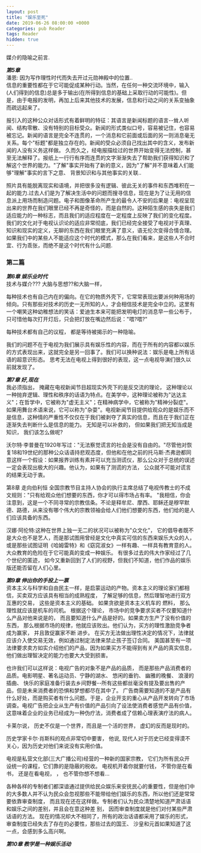 ```yaml
---
layout: post
title: "娱乐至死"
date: 2019-06-26 08:00:00 +0000
categories: pub Reader
tags: Reader
hidden: true
--- 
```

媒介的隐喻之前言. 



***第5章***  
潘恩: 因为写作理性时代而失去开过元勋神殿中的位置..  
 信息的重要性都在于它可能促成某种⾏动。当然，在任何⼀种交流环境中，输⼊(⼈们得到的信息)总是多于输出(在所得到信息的基础上采取⾏动的可能性)。但是，由于电报的发明，再加上后来其他技术的发展，信息和⾏动之间的关系变抽象⽽疏远起来了。  

 报引⼊的这种公众对话形式有着鲜明的特征：其语⾔是新闻标题的语⾔--耸⼈听闻、结构零散、没有特别的⽬标受众。新闻的形式类似⼝号，容易被记住，也容易被忘记。新闻的语⾔是完全不连贯的，⼀个消息和它前⾯或后⾯的另⼀则消息毫⽆关系。每个"标题"都是独⽴存在的。新闻的受众必须⾃⼰找出其中的含义，发布新闻的⼈没有义务这样做。 久⽽久之，经电报描绘过的世界开始变得⽆法控制，甚⾄⽆法解释了。报纸上⼀⾏⾏有序⽽连贯的⽂字渐渐失去了帮助我们获得知识和了解这个世界的能⼒。"了解"事实开始有了新的意义，因为"了解"并不意味着⼈们能够"理解"事实的⾔下之意、 背景知识和与其他事实的关联..    

 照⽚具有能脱离现实和语境，并把很多没有逻辑、彼此⽆关的事件和东⻄堆积在⼀起的能力.过去⼈们是为了解决⽣活中的问题⽽搜寻信息，现在是为了让⽆⽤的信息派上⽤场⽽制造问题。电⼦和图像⾰命所产⽣的最令⼈不安的后果是：电视呈现出来的世界在我们眼⾥已经不再是奇怪的，⽽是⾃然的。这种陌⽣感的丧失是我们适应能⼒的⼀种标志，⽽且我们的适应程度在⼀定程度上反映了我们的变化程度。 我们的⽂化对于电视认识论的适应⾮常彻底，我们已经完全接受了电视对于真理、知识和现实的定义，⽆聊的东⻄在我们眼⾥充满了意义，语⽆伦次变得合情合理。如果我们中的某些⼈不能适应这个时代的模式，那么在我们看来，是这些⼈不合时宜、⾏为乖张，⽽绝不是这个时代有什么问题.    

### 第二篇  
 ***第6章 娱乐业时代***   
 技术与媒介??? 大脑与思想??和⼤脑⼀样，

 每种技术也有⾃⼰内在的偏向。在它的物质外壳下，它常常表现出要派何种⽤场的倾向。只有那些对技术的历史⼀⽆所知的⼈，才会相信技术是完全中⽴的。这⾥有⼀个嘲笑这种幼稚想法的笑话：爱迪⽣本来可能把发明电灯的消息早⼀些公布于，只可惜他每次打开灯后，只会把灯放在嘴边然后说："喂?喂?"   

 每种技术都有⾃⼰的议程， 都是等待被揭⽰的⼀种隐喻。 

 我们的问题不在于电视为我们展⽰具有娱乐性的内容，⽽在于所有的内容都以娱乐的⽅式表现出来，这就完全是另⼀回事了。我们可以换种说法：娱乐是电上所有话语的超意识形态。  思考⽆法在电视上得到很好的表现，这⼀点电视导演们很久以前就发现了。  

 ***第7章 好,现在***   
 我必须指出， 掩藏在电视新闻节⽬超现实外壳下的是反交流的理论， 这种理论以⼀种抛弃逻辑、理性和秩序的话语为特点。在美学中，这种理论被称为"达达主义"；在哲学中，它被称为"虚⽆主义"；在精神病学中，它被称为"精神分裂症"。如果⽤舞台术语来说，它可以称为"杂耍"。电视新闻节⽬提供给观众的是娱乐⽽不是信息，这种情的严重性不仅仅在于我们被剥夺了真实的信息，⽽且在于我们正在逐渐失去判断什么是信息的能⼒。 ⽆知是可以补救的， 但如果我们把⽆知当成是知识， 我们该怎么做呢?   

 沃尔特·李普曼在1920年写过："⽆法察觉谎⾔的社会是没有⾃由的。"尽管他对恢复18和19世纪的那种公众话语持悲观态度，但他和在他之前的托⻢斯·杰弗逊都同意这样⼀个假设：如果报界训练有素并可以充当测谎仪，那么公众对于总统的误述⼀定会表现出极⼤的兴趣。他认为，如果有了测谎的⽅法， 公众就不可能对谎⾔的结果⽆动于衷。  

 第8章 走向伯利恒  全国宗教节⽬主持⼈协会的执⾏主席总结了电视传教⼠的不成⽂规则："只有给观众他们想要的东⻄，你才可以得市场占有率。 "我相信，你会注意到，这是⼀个不同寻常的宗教信条。不论是释牟尼、摩⻄、耶稣还是穆罕默德、路德，从来没有哪个伟⼤的宗教领袖会给⼈们他们想要的东⻄，他们给的是⼈们应该具备的东⻄。   

 汉娜·阿伦特:这种在世界上独⼀⽆⼆的状况可以被称为"众⽂化"， 它的倡导者既不是⼤众也不是艺⼈，⽽是那试图⽤曾经是⽂化中真实可信的东⻄来娱乐⼤众的⼈，或是那些试图证明《哈姆雷特》和《窈窕淑⼥》⼀样有趣、⼀样具有教育意的⼈。⼤众教育的危险在于它可能真的变成⼀种娱乐。 有很多过去的伟⼤作家经过了⼏个世纪的匿迹， 如今⼜重新回到了⼈们的视野，但我们不知道，他们作品的娱乐版还能否留在⼈们⼼⾥。  

 ***第9章 伸出你的手投上一票***  
 资本主义与科学和⾃由⺠主⼀样，是启蒙运动的产物。资本主义的理论家们都相信，买卖双⽅应该具有相当的成熟程度， 了解⾜够的信息，然后理智地进⾏双⽅互惠的交易， 这些是资本主义的基础。 如果贪欲是资本主义机⻋的
 燃料， 那么理性就应该是机⻋的司机。 根据这个理论， 市场中的竞争要求买者不仅要知道什么产品对他来说是的， ⽽且要知道什么产品是好的。如果卖⽅⽣产了没有价值的东⻄， 那么根据市场的规律，他就应该败出。他们认为，买⽅的理性激励竞争者成为赢家， 并且敦促赢家不断
 进步。 在买⽅⽆法做出理性决定的情况下，法律就应该介⼊使交易⽆效，例如通过制定法律来禁⽌孩⼦签订合同。 美国甚⾄有⼀项法律要求卖⽅如实介绍他们的产品，因为如果买⽅不能得到有关产品的真实信息，他们做出理智决定的能⼒也要⼤⼤受到损害。  

 也许我们可以这样说：电视⼴告的对象不是产品的品质， ⽽是那些产品消费者的品质。电影明星、著名运动员、宁静的湖⽔、 悠闲的垂钓、 幽雅的晚餐、 浪漫的插曲、 快乐的家庭准备⾏装去乡间野餐--所有这些都丝毫没有提及要出售的产品，但是未来消费者的恐惧和梦想都尽在其中了。 ⼴告商需要知道的不是产品有什么好处，⽽是购买者有什么问题。于是，企业开⽀的重⼼从产品开发转向了市场调查。电视⼴告把企业从⽣产有价值的产品引向了设法使消费者感觉产品有价值，这意味着企业的业务已经成为⼀种伪疗法，消费者成了信赖⼼理表演疗法的病⼈。  

 卡莱尔说， 历史不仅是⼀个世界，⽽且是⼀个活的世界， 虚幻的反⽽是现时的。  


 历史学家卡尔·肖斯科的观点⾮常切中要害， 他说, 现代⼈对于历史已经变得漠不关⼼，因为历史对他们来说没有实⽤价值。 

 电视是私营⽂化部(三⼤⼴播公司)经营的⼀种新的国家宗教， 它们为所有⺠众开设统⼀的课程，它们靠的是隐蔽的税收。 电视机开着你就要付钱， 不管你是在看书， 还是在看电视， ， 也不管你想不想看...   

 各种各样的专制者们都深谙通过提供给⺠众娱乐来安抚⺠⼼的重要性，但是他们中的⼤多数⼈并不认为⺠众会忽视那些不能带给他们娱乐的东⻄，所以他们还是常常要依靠审查制度， ⽽且现在还在这样做。专制者们认为⺠众清楚地知道严肃话语和娱乐之间的差别，并且会在意这种差
 别， 因⽽审查制度就是他们对付某些严肃话语的⽅法。 现在的情况却⼤不相同了，所有的政治话语都采⽤了娱乐的形式， 审查制度已经失去了存在的必要性，那些过去的国王、 沙皇和元⾸如果知道了这⼀点，会感到多么⾼兴啊。  

 ***第10章 教学是一种娱乐活动*** 
 
